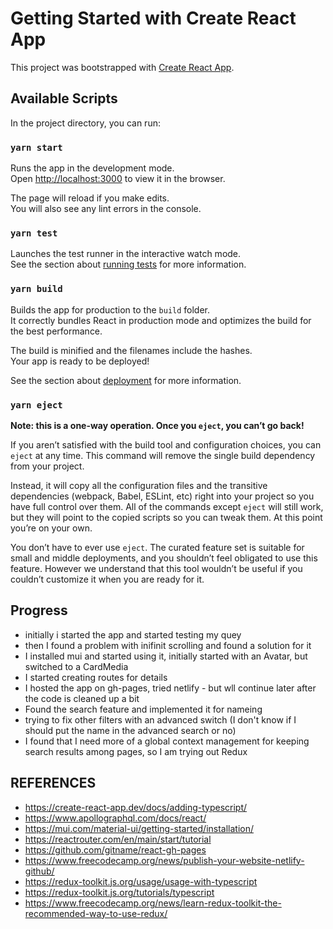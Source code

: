 # Getting Started with Create React App

This project was bootstrapped with [Create React App](https://github.com/facebook/create-react-app).

## Available Scripts

In the project directory, you can run:

### `yarn start`

Runs the app in the development mode.\
Open [http://localhost:3000](http://localhost:3000) to view it in the browser.

The page will reload if you make edits.\
You will also see any lint errors in the console.

### `yarn test`

Launches the test runner in the interactive watch mode.\
See the section about [running tests](https://facebook.github.io/create-react-app/docs/running-tests) for more information.

### `yarn build`

Builds the app for production to the `build` folder.\
It correctly bundles React in production mode and optimizes the build for the best performance.

The build is minified and the filenames include the hashes.\
Your app is ready to be deployed!

See the section about [deployment](https://facebook.github.io/create-react-app/docs/deployment) for more information.

### `yarn eject`

**Note: this is a one-way operation. Once you `eject`, you can’t go back!**

If you aren’t satisfied with the build tool and configuration choices, you can `eject` at any time. This command will remove the single build dependency from your project.

Instead, it will copy all the configuration files and the transitive dependencies (webpack, Babel, ESLint, etc) right into your project so you have full control over them. All of the commands except `eject` will still work, but they will point to the copied scripts so you can tweak them. At this point you’re on your own.

You don’t have to ever use `eject`. The curated feature set is suitable for small and middle deployments, and you shouldn’t feel obligated to use this feature. However we understand that this tool wouldn’t be useful if you couldn’t customize it when you are ready for it.

## Progress

- initially i started the app and started testing my quey 
- then I found a problem with inifinit scrolling and found a solution for it
- I installed mui and started using it, initially started with an Avatar, but switched to a CardMedia
- I started creating routes for details
- I hosted the app on gh-pages, tried netlify - but wll continue later after the code is cleaned up a bit
- Found the search feature and implemented it for nameing 
- trying to fix other filters with an advanced switch (I don't know if I should put the name in the advanced search or no)
- I found that I need more of a global context management for keeping search results among pages, so I am trying out Redux





## REFERENCES

- https://create-react-app.dev/docs/adding-typescript/
- https://www.apollographql.com/docs/react/
- https://mui.com/material-ui/getting-started/installation/
- https://reactrouter.com/en/main/start/tutorial
- https://github.com/gitname/react-gh-pages
- https://www.freecodecamp.org/news/publish-your-website-netlify-github/
- https://redux-toolkit.js.org/usage/usage-with-typescript
- https://redux-toolkit.js.org/tutorials/typescript
- https://www.freecodecamp.org/news/learn-redux-toolkit-the-recommended-way-to-use-redux/




